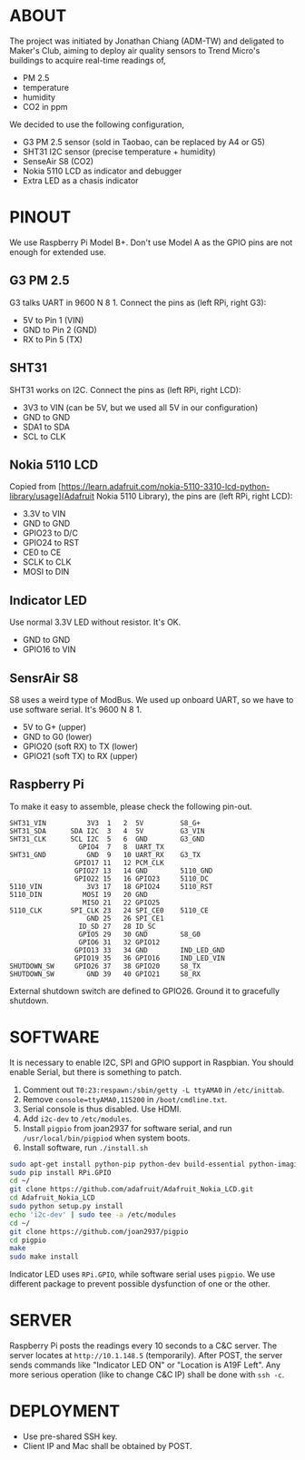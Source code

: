 ABOUT
=====
The project was initiated by Jonathan Chiang (ADM-TW) and deligated to Maker's Club, aiming to deploy air quality sensors to Trend Micro's buildings to acquire real-time readings of,
- PM 2.5
- temperature
- humidity
- CO2 in ppm

We decided to use the following configuration,
- G3 PM 2.5 sensor (sold in Taobao, can be replaced by A4 or G5)
- SHT31 I2C sensor (precise temperature + humidity)
- SenseAir S8 (CO2)
- Nokia 5110 LCD as indicator and debugger
- Extra LED as a chasis indicator


PINOUT
======
We use Raspberry Pi Model B+.  Don't use Model A as the GPIO pins are not enough for extended use.

G3 PM 2.5
---------
G3 talks UART in 9600 N 8 1.  Connect the pins as (left RPi, right G3):
- 5V to Pin 1 (VIN)
- GND to Pin 2 (GND)
- RX to Pin 5 (TX)

SHT31
-----
SHT31 works on I2C.  Connect the pins as (left RPi, right LCD):
- 3V3 to VIN (can be 5V, but we used all 5V in our configuration)
- GND to GND
- SDA1 to SDA
- SCL to CLK

Nokia 5110 LCD
--------------
Copied from [https://learn.adafruit.com/nokia-5110-3310-lcd-python-library/usage](Adafruit Nokia 5110 Library), the pins are (left RPi, right LCD):
- 3.3V to VIN
- GND to GND
- GPIO23 to D/C
- GPIO24 to RST
- CE0 to CE
- SCLK to CLK
- MOSI to DIN

Indicator LED
-------------
Use normal 3.3V LED without resistor.  It's OK.
- GND to GND
- GPIO16 to VIN

SensrAir S8
-----------
S8 uses a weird type of ModBus.  We used up onboard UART, so we have to use software serial.  It's 9600 N 8 1.
- 5V to G+ (upper)
- GND to G0 (lower)
- GPIO20 (soft RX) to TX (lower)
- GPIO21 (soft TX) to RX (upper)

Raspberry Pi
------------
To make it easy to assemble, please check the following pin-out.
```
SHT31_VIN          3V3  1   2  5V         S8_G+
SHT31_SDA      SDA I2C  3   4  5V         G3_VIN
SHT31_CLK      SCL I2C  5   6  GND        G3_GND
                 GPIO4  7   8  UART_TX
SHT31_GND          GND  9   10 UART_RX    G3_TX
                GPIO17 11   12 PCM_CLK
                GPIO27 13   14 GND        5110_GND
                GPIO22 15   16 GPIO23     5110_DC
5110_VIN           3V3 17   18 GPIO24     5110_RST
5110_DIN          MOSI 19   20 GND
                  MISO 21   22 GPIO25
5110_CLK       SPI_CLK 23   24 SPI_CE0    5110_CE
                   GND 25   26 SPI_CE1
                 ID_SD 27   28 ID_SC
                 GPIO5 29   30 GND        S8_G0
                 GPIO6 31   32 GPIO12
                GPIO13 33   34 GND        IND_LED_GND
                GPIO19 35   36 GPIO16     IND_LED_VIN
SHUTDOWN_SW     GPIO26 37   38 GPIO20     S8_TX
SHUTDOWN_SW        GND 39   40 GPIO21     S8_RX
```

External shutdown switch are defined to GPIO26.  Ground it to gracefully shutdown.


SOFTWARE
========
It is necessary to enable I2C, SPI and GPIO support in Raspbian.  You should enable Serial, but there is something to patch.

1. Comment out `T0:23:respawn:/sbin/getty -L ttyAMA0` in `/etc/inittab`.
2. Remove `console=ttyAMA0,115200` in `/boot/cmdline.txt`.
3. Serial console is thus disabled.  Use HDMI.
4. Add `i2c-dev` to `/etc/modules`.
5. Install `pigpio` from joan2937 for software serial, and run `/usr/local/bin/pigpiod` when system boots.
6. Install software, run `./install.sh`

```bash
sudo apt-get install python-pip python-dev build-essential python-imaging git python-smbus i2c-tools supervisord
sudo pip install RPi.GPIO
cd ~/
git clone https://github.com/adafruit/Adafruit_Nokia_LCD.git
cd Adafruit_Nokia_LCD
sudo python setup.py install
echo 'i2c-dev' | sudo tee -a /etc/modules
cd ~/
git clone https://github.com/joan2937/pigpio
cd pigpio
make
sudo make install
```

Indicator LED uses `RPi.GPIO`, while software serial uses `pigpio`.  We use different package to prevent possible dysfunction of one or the other.


SERVER
======
Raspberry Pi posts the readings every 10 seconds to a C&C server.  The server locates at `http://10.1.148.5` (temporarily).
After POST, the server sends commands like "Indicator LED ON" or "Location is A19F Left".  Any more serious operation (like to change C&C IP) shall be done with `ssh -c`.


DEPLOYMENT
==========
- Use pre-shared SSH key.
- Client IP and Mac shall be obtained by POST.
